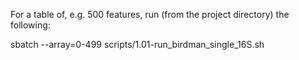 For a table of, e.g. 500 features, run (from the project directory) the following:

sbatch --array=0-499 scripts/1.01-run_birdman_single_16S.sh
